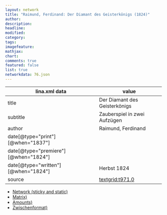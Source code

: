 ```yaml
---
layout: network
title: "Raimund, Ferdinand: Der Diamant des Geisterkönigs (1824)"
author:
description:
headline:
modified:
category:
tags:
imagefeature: 
mathjax: 
chart: 
comments: true
featured: false
list: true
networkdata: 76.json
---
```

lina.xml data  | value
------------- | -------------
title|Der Diamant des Geisterkönigs
subtitle|Zauberspiel in zwei Aufzügen
author|Raimund, Ferdinand
date[@type="print"][@when="1837"]|
date[@type="premiere"][@when="1824"]|
date[@type="written"][@when="1824"]|Herbst 1824
source|[textgrid:t971.0](https://textgridlab.org/1.0/tgcrud-public/rest/textgrid:t971.0/data)



* [Network (sticky and static)](/linas/network76)
* [Matrix)](/linas/matrix76)
* [Amounts)](/linas/amount76)
* [Zwischenformat)](/linas/lina76 )
